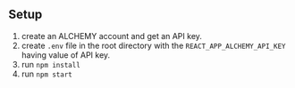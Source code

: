 ## Setup

1. create an ALCHEMY account and get an API key.
2. create `.env` file in the root directory with the `REACT_APP_ALCHEMY_API_KEY` having value of API key.
3. run `npm install`
4. run `npm start`